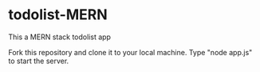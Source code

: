 # todolist-MERN

This a MERN stack todolist app

Fork this repository and clone it to your local machine.
Type "node app.js" to start the server.
